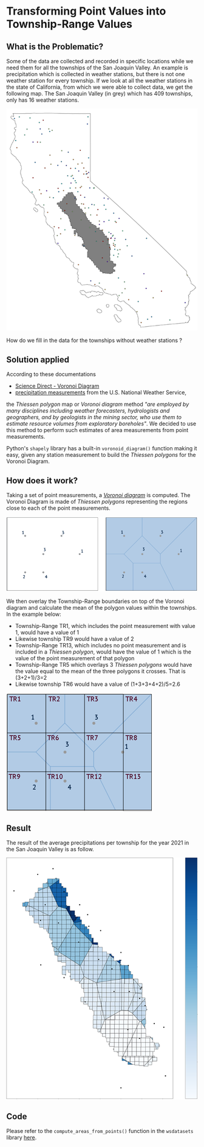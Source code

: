 # Transforming Point Values into Township-Range Values
## What is the Problematic?
Some of the data are collected and recorded in specific locations while we need them for all the townships of the San 
Joaquin Valley. An example is precipitation which is collected in weather stations, but there is not one weather station
for every township. If we look at all the weather stations in the state of California, from which we were able to 
collect data, we get the following map. The San Joaquin Valley (in grey) which has 409 townships, only has 16 weather 
stations.

!["California weather station"](../images/precipitation_stations.png)

How do we fill in the data for the townships without weather stations ?

## Solution applied

According to these documentations
* [Science Direct - Voronoi Diagram](https://www.sciencedirect.com/topics/earth-and-planetary-sciences/voronoi-diagram)
* [precipitation measurements](https://www.weather.gov/abrfc/map) from the U.S. National Weather Service, 

the _Thiessen polygon_ map or _Voronoi diagram_ method _"are employed by many disciplines including weather forecasters,
hydrologists and geographers, and by geologists in the mining sector, who use them to estimate resource volumes from 
exploratory boreholes"_. We decided to use this method to perform such estimates of area measurements from point
measurements.

Python's `shapely` library has a built-in `voronoid_diagram()` function making it easy, given any station measurement to 
build the _Thiessen polygons_ for the Voronoi Diagram.

## How does it work?
Taking a set of point measurements, a _[Voronoi diagram](https://en.wikipedia.org/wiki/Voronoi_diagram)_ is computed. 
The Voronoi Diagram is made of _Thiessen polygons_ representing the regions close to each of the point measurements.

!["Voronoi Diagram"](../images/voronoi_diagram.png)

We then overlay the Township-Range boundaries on top of the Voronoi diagram and calculate the mean of the polygon values
within the townships. In the example below:
* Township-Range TR1, which includes the point measurement with value 1, would have a value of 1
* Likewise township TR9 would have a value of 2
* Township-Range TR13, which includes no point measurement and is included in a _Thiessen polygon_, would have the value of 1 
which is the value of the point measurement of that polygon
* Township-Range TR5 which overlays 3 _Thiessen polygons_ would have the value equal to the mean of the three polygons it 
crosses. That is (3+2+1)/3=2
* Likewise township TR6 would have a value of (1+3+3+4+2)/5=2.6

!["From point measurements to Township-Range value"](../images/point_to_township_value.png)

## Result
The result of the average precipitations per township for the year 2021 in the San Joaquin Valley is as follow.

!["2021 San Joaquin Valley Township-Ranges Average Precipitations"](../images/sjv_townships_precipitation.png)

## Code 
Please refer to the `compute_areas_from_points()` function in the `wsdatasets` library [here](lib/wsdatasets.py). 
